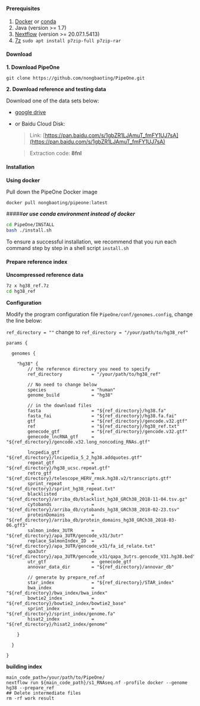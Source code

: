 
#### Prerequisites
1. [Docker](https://www.docker.com/) or [conda](https://docs.conda.io/en/latest/miniconda.html)
3. Java (version >= 1.7)
4. [Nextflow](https://www.nextflow.io/) (version >= 20.07.1.5413)
6. [7z](https://www.7-zip.org/download.html) `sudo apt install p7zip-full p7zip-rar`


#### Download
__1. Download PipeOne__

```
git clone https://github.com/nongbaoting/PipeOne.git
```

__2. Download reference and testing data__

Download one of the data sets below:

* [ google drive ](https://drive.google.com/drive/folders/1XX9NgpUTRj4llgJq6dGen__-qq4qJ-c0?usp=sharing)

* or Baidu Cloud Disk:

	>Link: [https://pan.baidu.com/s/1gbZR1LJAmuT_fmFY1UJ7sA](https://pan.baidu.com/s/1gbZR1LJAmuT_fmFY1UJ7sA)

	>Extraction code: __8fnl__

#### Installation

__Using docker__

Pull down the PipeOne Docker image

```bash
docker pull nongbaoting/pipeone:latest
```


#####___or use conda environment instead of docker___

```bash
cd PipeOne/INSTALL
bash ./install.sh
```
To ensure a successful installation, we recommend that you run each command step by step in a shell script `install.sh`



#### Prepare reference  index

__Uncompressed reference data__
```bash
7z x hg38_ref.7z
cd hg38_ref
```

__Configuration__

Modify the program configuration file `PipeOne/conf/genomes.config`,  change the line below:

`ref_directory = ""` change to `ref_directory = "/your/path/to/hg38_ref"`
```vim
params {

  genomes {
   
	"hg38" {
		// the reference directory you need to specify
		ref_directory           = "/your/path/to/hg38_ref"

        // No need to change below
		species 				= "human"
		genome_build			= "hg38"

		// in the download files
		fasta   				= "${ref_directory}/hg38.fa"
		fasta_fai				= "${ref_directory}/hg38.fa.fai"
		gtf     				= "${ref_directory}/gencode.v32.gtf"
		ref						= "${ref_directory}/hg38_ref.txt"
		genecode_gtf  			= "${ref_directory}/gencode.v32.gtf"
		genecode_lncRNA_gtf		= "${ref_directory}/gencode.v32.long_noncoding_RNAs.gtf"
		
		lncpedia_gtf  			= "${ref_directory}/lncipedia_5_2_hg38.addquotes.gtf"
		repeat_gtf            	= "${ref_directory}/hg38_ucsc.repeat.gtf"
		retro_gtf             	= "${ref_directory}/telescope_HERV_rmsk.hg38.v2/transcripts.gtf"
		sprint_repeat 			= "${ref_directory}/sprint_hg38_repeat.txt"
		blacklisted   			= "${ref_directory}/arriba_db/blacklist_hg38_GRCh38_2018-11-04.tsv.gz"
		cytobands 				= "${ref_directory}/arriba_db/cytobands_hg38_GRCh38_2018-02-23.tsv"
		proteinDomains 			= "${ref_directory}/arriba_db/protein_domains_hg38_GRCh38_2018-03-06.gff3"
		salmon_index_3UTR		= "${ref_directory}/apa_3UTR/gencode_v31/3utr"
		replace_SalmonIndex_ID 	= "${ref_directory}/apa_3UTR/gencode_v31/fa_id_relate.txt"
		apa3utr					= "${ref_directory}/apa_3UTR/gencode_v31/qapa_3utrs.gencode_V31.hg38.bed"
		utr_gtf					=  genecode_gtf
		annovar_data_dir		= "${ref_directory}/annovar_db"

		// generate by prepare_ref.nf
		star_index 	       		= "${ref_directory}/STAR_index"
		bwa_index		        = "${ref_directory}/bwa_index/bwa_index"
		bowtie2_index			= "${ref_directory}/bowtie2_index/bowtie2_base"
		sprint_index 			= "${ref_directory}/sprint_index/genome.fa"
		hisat2_index  			= "${ref_directory}/hisat2_index/genome"

	}
	  
  }

}

```



__building index__
```
main_code_path=/your/path/to/PipeOne/
nextflow run ${main_code_path}/s1_RNAseq.nf -profile docker --genome hg38 --prepare_ref
## Delete intermediate files
rm -rf work result
```


